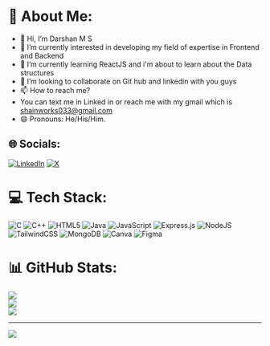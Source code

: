 

<!---
Shainworks/Shainworks is a ✨ special ✨ repository because its `README.md` (this file) appears on your GitHub profile.
You can click the Preview link to take a look at your changes.
--->
# 💫 About Me:
- 👋 Hi, I’m Darshan M S
- 👀 I’m currently interested in developing my field of expertise in Frontend and Backend
- 🌱 I’m currently learning ReactJS and i'm about to learn about the Data structures
- 💞️ I’m looking to collaborate on Git hub and linkedin with you guys
- 📫 How to reach me?
-    You can text me in Linked in or reach me with my gmail which is shainworks033@gmail.com
- 😄 Pronouns: He/His/Him. 


## 🌐 Socials:
[![LinkedIn](https://img.shields.io/badge/LinkedIn-%230077B5.svg?logo=linkedin&logoColor=white)](https://www.linkedin.com/in/darshan-ms-a08170292/) [![X](https://img.shields.io/badge/X-black.svg?logo=X&logoColor=white)](https://x.com/Darshan_ms_06)

# 💻 Tech Stack:
![C](https://img.shields.io/badge/c-%2300599C.svg?style=plastic&logo=c&logoColor=white) ![C++](https://img.shields.io/badge/c++-%2300599C.svg?style=plastic&logo=c%2B%2B&logoColor=white) ![HTML5](https://img.shields.io/badge/html5-%23E34F26.svg?style=plastic&logo=html5&logoColor=white) ![Java](https://img.shields.io/badge/java-%23ED8B00.svg?style=plastic&logo=openjdk&logoColor=white) ![JavaScript](https://img.shields.io/badge/javascript-%23323330.svg?style=plastic&logo=javascript&logoColor=%23F7DF1E) ![Express.js](https://img.shields.io/badge/express.js-%23404d59.svg?style=plastic&logo=express&logoColor=%2361DAFB) ![NodeJS](https://img.shields.io/badge/node.js-6DA55F?style=plastic&logo=node.js&logoColor=white) ![TailwindCSS](https://img.shields.io/badge/tailwindcss-%2338B2AC.svg?style=plastic&logo=tailwind-css&logoColor=white) ![MongoDB](https://img.shields.io/badge/MongoDB-%234ea94b.svg?style=plastic&logo=mongodb&logoColor=white) ![Canva](https://img.shields.io/badge/Canva-%2300C4CC.svg?style=plastic&logo=Canva&logoColor=white) ![Figma](https://img.shields.io/badge/figma-%23F24E1E.svg?style=plastic&logo=figma&logoColor=white)
# 📊 GitHub Stats:
![](https://github-readme-stats.vercel.app/api?username=Shainworks&theme=dark&hide_border=false&include_all_commits=false&count_private=false)<br/>
![](https://github-readme-streak-stats.herokuapp.com/?user=Shainworks&theme=dark&hide_border=false)<br/>
![](https://github-readme-stats.vercel.app/api/top-langs/?username=Shainworks&theme=dark&hide_border=false&include_all_commits=false&count_private=false&layout=compact)

---
[![](https://visitcount.itsvg.in/api?id=Shainworks&icon=4&color=0)](https://visitcount.itsvg.in)

<!-- Proudly created with GPRM ( https://gprm.itsvg.in ) -->
